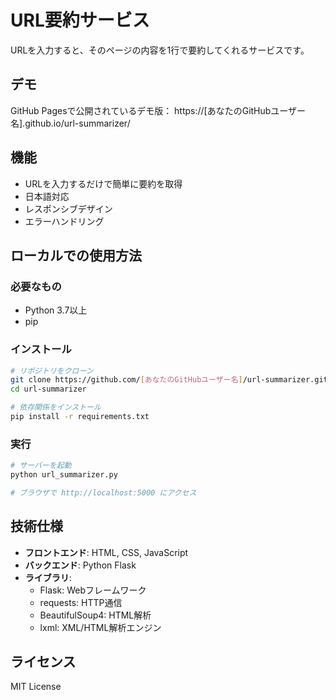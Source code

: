 # URL要約サービス

URLを入力すると、そのページの内容を1行で要約してくれるサービスです。

## デモ

GitHub Pagesで公開されているデモ版：
https://[あなたのGitHubユーザー名].github.io/url-summarizer/

## 機能

- URLを入力するだけで簡単に要約を取得
- 日本語対応
- レスポンシブデザイン
- エラーハンドリング

## ローカルでの使用方法

### 必要なもの

- Python 3.7以上
- pip

### インストール

```bash
# リポジトリをクローン
git clone https://github.com/[あなたのGitHubユーザー名]/url-summarizer.git
cd url-summarizer

# 依存関係をインストール
pip install -r requirements.txt
```

### 実行

```bash
# サーバーを起動
python url_summarizer.py

# ブラウザで http://localhost:5000 にアクセス
```

## 技術仕様

- **フロントエンド**: HTML, CSS, JavaScript
- **バックエンド**: Python Flask
- **ライブラリ**: 
  - Flask: Webフレームワーク
  - requests: HTTP通信
  - BeautifulSoup4: HTML解析
  - lxml: XML/HTML解析エンジン

## ライセンス

MIT License